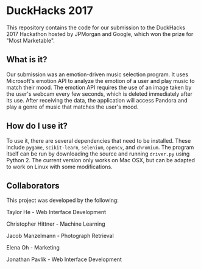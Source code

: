 # DuckHacks 2017

This repository contains the code for our submission to the DuckHacks 2017 Hackathon hosted by JPMorgan and Google, which won the prize for "Most Marketable".

## What is it?

Our submission was an emotion-driven music selection program. It uses Microsoft's emotion API to analyze the emotion of a user and play music to match their mood. The emotion API requires the use of an image taken by the user's webcam every few seconds, which is deleted immediately after its use. After receiving the data, the application will access Pandora and play a genre of music that matches the user's mood.

## How do I use it?

To use it, there are several dependencies that need to be installed. These include `pygame`, `scikit-learn`, `selenium`, `opencv`, and `chromium`. The program itself can be run by downloading the source and running `driver.py` using Python 2. The current version only works on Mac OSX, but can be adapted to work on Linux with some modifications.

## Collaborators
This project was developed by the following:

Taylor He - Web Interface Development

Christopher Hittner - Machine Learning

Jacob Manzelmann - Photograph Retrieval

Elena Oh - Marketing

Jonathan Pavlik - Web Interface Development
